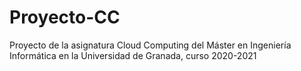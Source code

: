 # Proyecto-CC
Proyecto de la asignatura Cloud Computing del Máster en Ingeniería Informática en la Universidad de Granada, curso 2020-2021
